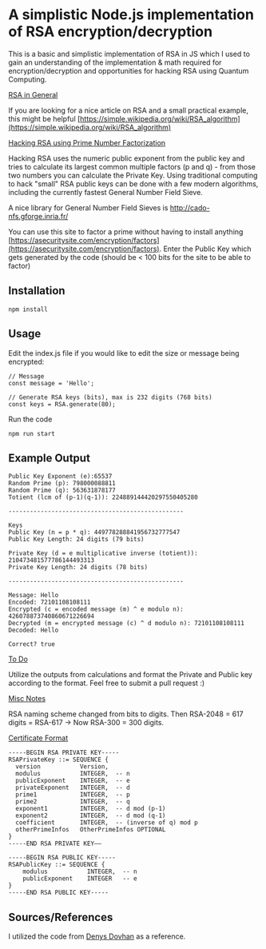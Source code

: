 <h1>A simplistic Node.js implementation of RSA encryption/decryption</h1>

This is a basic and simplistic implementation of RSA in JS which I used to gain an understanding of the implementation & math required for encryption/decryption and opportunities for hacking RSA using Quantum Computing.

<u>RSA in General</u>

If you are looking for a nice article on RSA and a small practical example, this might be helpful [https://simple.wikipedia.org/wiki/RSA_algorithm](https://simple.wikipedia.org/wiki/RSA_algorithm)

<u>Hacking RSA using Prime Number Factorization</u>

Hacking RSA uses the numeric public exponent from the public key and tries to calculate its largest common multiple factors (p and q) - from those two numbers you can calculate the Private Key. Using traditional computing to hack "small" RSA public keys can be done with a few modern algorithms, including the currently fastest General Number Field Sieve.

A nice library for General Number Field Sieves is http://cado-nfs.gforge.inria.fr/

You can use this site to factor a prime without having to install anything [https://asecuritysite.com/encryption/factors](https://asecuritysite.com/encryption/factors). Enter the Public Key which gets generated by the code (should be < 100 bits for the site to be able to factor)

<h2>Installation</h2>

```
npm install
```

<h2>Usage</h2>

Edit the index.js file if you would like to edit the size or message being encrypted:
```
// Message
const message = 'Hello';

// Generate RSA keys (bits), max is 232 digits (768 bits)
const keys = RSA.generate(80);
```

Run the code
```
npm run start
```

<h2>Example Output</h2>

```
Public Key Exponent (e):65537
Random Prime (p): 798000088811
Random Prime (q): 563631878177
Totient (lcm of (p-1)(q-1)): 224889144420297550405280

-------------------------------------------------

Keys
Public Key (n = p * q): 449778288841956732777547
Public Key Length: 24 digits (79 bits)

Private Key (d = e multiplicative inverse (totient)): 210473481577786144493313
Private Key Length: 24 digits (78 bits)

-------------------------------------------------

Message: Hello
Encoded: 72101108108111
Encrypted (c = encoded message (m) ^ e modulo n): 426078873740860671226694
Decrypted (m = encrypted message (c) ^ d modulo n): 72101108108111
Decoded: Hello

Correct? true
```

<u>To Do</u>

Utilize the outputs from calculations and format the Private and Public key according to the format. Feel free to submit a pull request :)

<u>Misc Notes</u>

RSA naming scheme changed from bits to digits. 
Then RSA-2048 = 617 digits = RSA-617 -> Now RSA-300 = 300 digits.

<u>Certificate Format</u>
```
-----BEGIN RSA PRIVATE KEY-----
RSAPrivateKey ::= SEQUENCE {
  version           Version,
  modulus           INTEGER,  -- n
  publicExponent    INTEGER,  -- e
  privateExponent   INTEGER,  -- d
  prime1            INTEGER,  -- p
  prime2            INTEGER,  -- q
  exponent1         INTEGER,  -- d mod (p-1)
  exponent2         INTEGER,  -- d mod (q-1)
  coefficient       INTEGER,  -- (inverse of q) mod p
  otherPrimeInfos   OtherPrimeInfos OPTIONAL
}
-----END RSA PRIVATE KEY——

-----BEGIN RSA PUBLIC KEY-----
RSAPublicKey ::= SEQUENCE {
    modulus           INTEGER,  -- n
    publicExponent    INTEGER   -- e
}
-----END RSA PUBLIC KEY-----
```

<h2>Sources/References</h2>

 I utilized the code from [Denys Dovhan](https://github.com/denysdovhan/rsa-labwork) as a reference.
